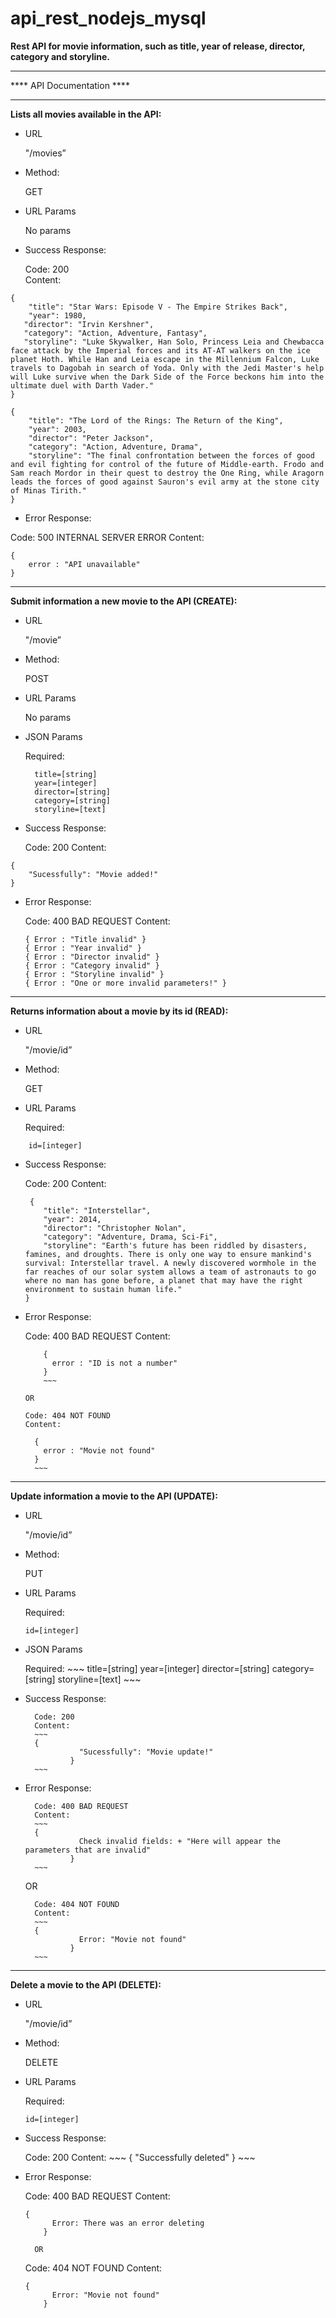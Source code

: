 # api_rest_nodejs_mysql


**Rest API for movie information, such as title, year of release, director, category and storyline.** 
________________________________________________________________________

**** API Documentation ****
________________________________________________________________________

**Lists all movies available in the API:** 

 - URL 
   
   "/movies” 
   
  - Method: 
   
	   GET 
   
   - URL Params 
   
	   No params 
   
   - Success Response: 
   
	   Code: 200  
	   Content:  
~~~
{ 
	"title": "Star Wars: Episode V - The Empire Strikes Back", 
	"year": 1980,
   "director": "Irvin Kershner", 
   "category": "Action, Adventure, Fantasy", 
   "storyline": "Luke Skywalker, Han Solo, Princess Leia and Chewbacca face attack by the Imperial forces and its AT-AT walkers on the ice planet Hoth. While Han and Leia escape in the Millennium Falcon, Luke travels to Dagobah in search of Yoda. Only with the Jedi Master's help will Luke survive when the Dark Side of the Force beckons him into the ultimate duel with Darth Vader."  
} 

{
    "title": "The Lord of the Rings: The Return of the King",
    "year": 2003,
    "director": "Peter Jackson",
    "category": "Action, Adventure, Drama",
    "storyline": "The final confrontation between the forces of good and evil fighting for control of the future of Middle-earth. Frodo and Sam reach Mordor in their quest to destroy the One Ring, while Aragorn leads the forces of good against Sauron's evil army at the stone city of Minas Tirith." 
}

~~~
  
  - Error Response: 
   
   Code: 500 INTERNAL SERVER ERROR 
   Content: 
   ~~~
   { 
	   error : "API unavailable"
   }
   ~~~

________________________________________________________________________

**Submit information a new movie to the API (CREATE):**

- URL 

	"/movie” 

- Method: 

	POST

- URL Params 

	No params

- JSON Params 

	Required:

		title=[string]
		year=[integer]
		director=[string]
		category=[string]
		storyline=[text]

- Success Response: 

	Code: 200 
	Content: 
~~~
{ 
	"Sucessfully": "Movie added!" 
}
~~~

- Error Response:  

	Code: 400 BAD REQUEST
	Content: 
	~~~
	{ Error : "Title invalid" }
	{ Error : "Year invalid" }
	{ Error : "Director invalid" }
	{ Error : "Category invalid" }
	{ Error : "Storyline invalid" }
	{ Error : "One or more invalid parameters!" } 
	~~~

________________________________________________________________________

**Returns information about a movie by its id (READ):**

- URL 

	"/movie/id” 

- Method: 

	GET 

- URL Params 

	Required:
~~~
	id=[integer]
~~~

- Success Response: 

	Code: 200 
	Content:
	~~~
	 { 
	    "title": "Interstellar", 
	    "year": 2014,
	    "director": "Christopher Nolan", 
	    "category": "Adventure, Drama, Sci-Fi", 
	    "storyline": "Earth's future has been riddled by disasters, famines, and droughts. There is only one way to ensure mankind's survival: Interstellar travel. A newly discovered wormhole in the far reaches of our solar system allows a team of astronauts to go where no man has gone before, a planet that may have the right environment to sustain human life." 
	} 
	~~~

- Error Response:  

	Code: 400 BAD REQUEST
	Content: 
	~~~
        { 
          error : "ID is not a number" 
        } 
        ~~~

	OR 

	Code: 404 NOT FOUND 
	Content: 
	~~~ 
        { 
          error : "Movie not found" 
        }  
        ~~~

________________________________________________________________________

**Update information a movie to the API (UPDATE):**

- URL 

	"/movie/id” 

- Method: 

	PUT

- URL Params 

	Required:
	~~~
	id=[integer]
	~~~

- JSON Params

	Required:
		~~~
		title=[string]
		year=[integer]
		director=[string]
		category=[string]
		storyline=[text]
		~~~

- Success Response: 

		Code: 200 
		Content: 
		~~~
		{ 
                  "Sucessfully": "Movie update!" 
                }
		~~~

- Error Response:  

		Code: 400 BAD REQUEST
		Content: 
		~~~
		{ 
                  Check invalid fields: + "Here will appear the parameters that are invalid" 
                } 
		~~~

	OR

		Code: 404 NOT FOUND
		Content: 
		~~~
		{
                  Error: "Movie not found"
                }
		~~~
________________________________________________________________________

**Delete a movie to the API (DELETE):**

- URL 

	"/movie/id” 

- Method: 

	DELETE

- URL Params 

	Required:
	~~~
	id=[integer]
	~~~

- Success Response: 

	Code: 200 
	Content: 
        ~~~
        {
          "Successfully deleted"
        }
        ~~~

- Error Response:  

	Code: 400 BAD REQUEST
	Content: 
	~~~
	{ 
          Error: There was an error deleting 
        }
	~~~

		OR

	Code: 404 NOT FOUND
	Content: 
	~~~
	{
          Error: "Movie not found"
        }
	~~~
